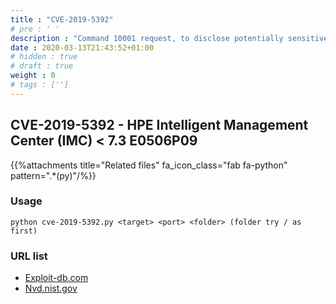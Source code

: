 ```yaml
---
title : "CVE-2019-5392"
# pre : ' '
description : "Command 10001 request, to disclose potentially sensitive information."
date : 2020-03-13T21:43:52+01:00
# hidden : true
# draft : true
weight : 0
# tags : ['']
---
```


## CVE-2019-5392 - HPE Intelligent Management Center (IMC) < 7.3 E0506P09

{{%attachments title="Related files" fa_icon_class="fab fa-python" pattern=".*(py)"/%}}

### Usage

```plain
python cve-2019-5392.py <target> <port> <folder> (folder try / as first)
```

### URL list

* [Exploit-db.com](https://www.exploit-db.com/exploits/47408)
* [Nvd.nist.gov](https://nvd.nist.gov/vuln/detail/CVE-2019-5392)
